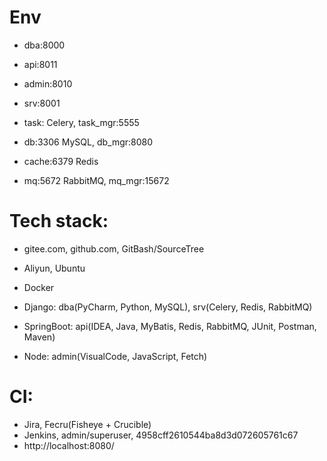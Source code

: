 # Env
- dba:8000
- api:8011
- admin:8010

- srv:8001
- task: Celery, task_mgr:5555

- db:3306 MySQL, db_mgr:8080
- cache:6379 Redis
- mq:5672 RabbitMQ, mq_mgr:15672


# Tech stack:
- gitee.com, github.com, GitBash/SourceTree
- Aliyun, Ubuntu
- Docker

- Django: dba(PyCharm, Python, MySQL), srv(Celery, Redis, RabbitMQ)
- SpringBoot: api(IDEA, Java, MyBatis, Redis, RabbitMQ, JUnit, Postman, Maven)
- Node: admin(VisualCode, JavaScript, Fetch)


# CI:
- Jira, Fecru(Fisheye + Crucible)
- Jenkins, admin/superuser, 4958cff2610544ba8d3d072605761c67
- http://localhost:8080/
